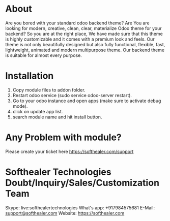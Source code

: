 About
============
Are you bored with your standard odoo backend theme? Are You are looking for modern, creative, clean, clear, materialize Odoo theme for your backend? So you are at the right place, We have made sure that this theme is highly customizable and it comes with a premium look and feels. Our theme is not only beautifully designed but also fully functional, flexible, fast, lightweight, animated and modern multipurpose theme. Our backend theme is suitable for almost every purpose.


Installation
============
1) Copy module files to addon folder.
2) Restart odoo service (sudo service odoo-server restart).
3) Go to your odoo instance and open apps (make sure to activate debug mode).
4) click on update app list.
5) search module name and hit install button.

Any Problem with module?
=====================================
Please create your ticket here https://softhealer.com/support

Softhealer Technologies Doubt/Inquiry/Sales/Customization Team
=====================================
Skype: live:softhealertechnologies
What's app: +917984575681
E-Mail: support@softhealer.com
Website: https://softhealer.com
